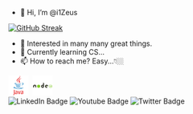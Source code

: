 - 👋 Hi, I’m @i1Zeus

[![GitHub Streak](http://github-readme-streak-stats.herokuapp.com?user=i1Zeus&theme=onedark&date_format=%5BY.%5Dn.j)](https://git.io/streak-stats)

- 👀 Interested in many many great things. 
- 🌱 Currently learning CS...
- 📫 How to reach me? Easy...👇🏼

<div>
  <img src="https://github.com/devicons/devicon/blob/master/icons/java/java-original-wordmark.svg" title="Java" alt="Java" width="40" height="40"/>&nbsp;
  <img src="https://github.com/devicons/devicon/blob/master/icons/nodejs/nodejs-original-wordmark.svg" title="NodeJS" alt="NodeJS" width="40" height="40"/>&nbsp;
</div>

<div id="badges">
  <img src="https://img.shields.io/badge/LinkedIn-blue?style=for-the-badge&logo=linkedin&logoColor=white" alt="LinkedIn Badge"/>
  <img src="https://img.shields.io/badge/YouTube-red?style=for-the-badge&logo=youtube&logoColor=white" alt="Youtube Badge"/>
  <img src="https://img.shields.io/badge/Twitter-blue?style=for-the-badge&logo=twitter&logoColor=white" alt="Twitter Badge"/>
</div>
